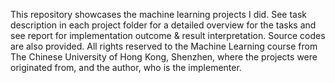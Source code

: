 This repository showcases the machine learning projects I did. See task description in each project folder for a detailed overview for the tasks and see report for implementation outcome & result interpretation. Source codes are also provided. All rights reserved to the Machine Learning course from The Chinese University of Hong Kong, Shenzhen, where the projects were originated from, and the author, who is the implementer.
